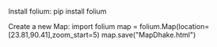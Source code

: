 Install folium:
pip install folium

Create a new Map:
import folium
map = folium.Map(location=[23.81,90.41],zoom_start=5)
map.save("MapDhake.html")

